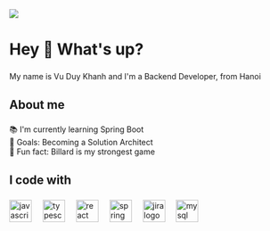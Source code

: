 <img src="https://caodang.fpt.edu.vn/wp-content/uploads/spring-framework.png" />
<h1 align="left">Hey 👋 What's up?</h1>

###

<p align="left">My name is Vu Duy Khanh and I'm a Backend Developer, from Hanoi</p>

###

<h2 align="left">About me</h2>

###

<p align="left">📚 I'm currently learning Spring Boot<br>🎯 Goals: Becoming a Solution Architect<br>🎲 Fun fact: Billard is my strongest game</p>

###

<h2 align="left">I code with</h2>

###

<div align="left">
  <img src="https://cdn.jsdelivr.net/gh/devicons/devicon/icons/javascript/javascript-original.svg" height="40" alt="javascript logo"  />
  <img width="12" />
  <img src="https://cdn.jsdelivr.net/gh/devicons/devicon/icons/typescript/typescript-original.svg" height="40" alt="typescript logo"  />
  <img width="12" />
  <img src="https://cdn.jsdelivr.net/gh/devicons/devicon/icons/react/react-original.svg" height="40" alt="react logo"  />
  <img width="12" />
  <img src="https://cdn.jsdelivr.net/gh/devicons/devicon/icons/spring/spring-original.svg" height="40" alt="spring logo"  />
  <img width="12" />
  <img src="https://cdn.jsdelivr.net/gh/devicons/devicon/icons/jira/jira-original.svg" height="40" alt="jira logo"  />
  <img width="12" />
  <img src="https://cdn.jsdelivr.net/gh/devicons/devicon/icons/mysql/mysql-original.svg" height="40" alt="mysql logo"  />
</div>

###

###
